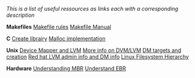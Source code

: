 *This is a list of useful ressources as links each with a corresponding description*

**Makefiles**
[Makefile rules](https://www.chiark.greenend.org.uk/doc/make-doc/make.html/Rules.html)
[Makefile Manual](https://www.gnu.org/software/make/manual/html_node/index.html#SEC_Contents)

**C**
[Create librairy](https://www.cs.dartmouth.edu/~campbell/cs50/buildlib.html)
[Malloc implementation](https://danluu.com/malloc-tutorial/)

**Unix**
[Device Mapper and LVM](https://blog.codefarm.me/2021/11/29/device-mapper-and-linux-lvm/)
[More info on DVM/LVM](https://www.system-rescue.org/lvm-guide-en/How-the-logical-volume-manager-works/#:~:text=A%20logical%20block%20device%20such,of%20flexibility%20with%20block%20devices)
[DM targets and creation](https://gauravmmh1.medium.com/writing-your-own-device-mapper-target-539689d19a89#:~:text=Such%20device%20mapper%20target%20can,to%20underlying%20existing%20block%20devices.)
[Red hat LVM admin info and DM info](https://access.redhat.com/documentation/en-us/red_hat_enterprise_linux/7/html/logical_volume_manager_administration/device_mapper#dm-mappings)
[Linux Filesystem Hierarchy](https://tldp.org/LDP/Linux-Filesystem-Hierarchy/html/usr.html)

**Hardware**
[Understanding MBR](https://knowitlikepro.com/understanding-master-boot-record-mbr/)
[Understand EBR](https://knowitlikepro.com/understanding-extended-boot-record-ebr/)

